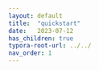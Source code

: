 ```yaml
---
layout: default
title:  "quickstart"
date:   2023-07-12
has_children: true
typora-root-url: ../../
nav_order: 1
---
```

